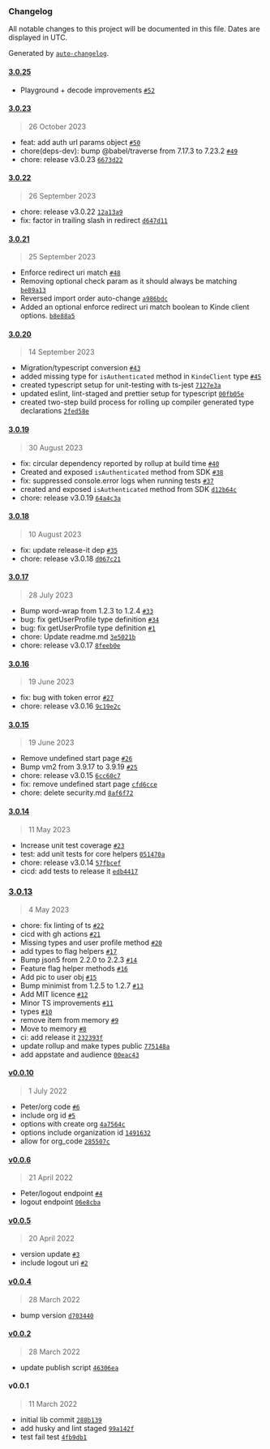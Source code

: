 ### Changelog

All notable changes to this project will be documented in this file. Dates are displayed in UTC.

Generated by [`auto-changelog`](https://github.com/CookPete/auto-changelog).

#### [3.0.25](https://github.com/kinde-oss/kinde-auth-pkce-js/compare/3.0.23...3.0.25)

- Playground + decode improvements [`#52`](https://github.com/kinde-oss/kinde-auth-pkce-js/pull/52)

#### [3.0.23](https://github.com/kinde-oss/kinde-auth-pkce-js/compare/3.0.22...3.0.23)

> 26 October 2023

- feat: add auth url params object [`#50`](https://github.com/kinde-oss/kinde-auth-pkce-js/pull/50)
- chore(deps-dev): bump @babel/traverse from 7.17.3 to 7.23.2 [`#49`](https://github.com/kinde-oss/kinde-auth-pkce-js/pull/49)
- chore: release v3.0.23 [`6673d22`](https://github.com/kinde-oss/kinde-auth-pkce-js/commit/6673d22719d85ca83c4e16e9d8339ba5b1cf874f)

#### [3.0.22](https://github.com/kinde-oss/kinde-auth-pkce-js/compare/3.0.21...3.0.22)

> 26 September 2023

- chore: release v3.0.22 [`12a13a9`](https://github.com/kinde-oss/kinde-auth-pkce-js/commit/12a13a9fbe9af70203da29ba0d63b78580e2e69b)
- fix: factor in trailing slash in redirect [`d647d11`](https://github.com/kinde-oss/kinde-auth-pkce-js/commit/d647d1150b09bce0c943961a0e4f7e218ad51fc6)

#### [3.0.21](https://github.com/kinde-oss/kinde-auth-pkce-js/compare/3.0.20...3.0.21)

> 25 September 2023

- Enforce redirect uri match  [`#48`](https://github.com/kinde-oss/kinde-auth-pkce-js/pull/48)
- Removing optional check param as it should always be matching [`be89a13`](https://github.com/kinde-oss/kinde-auth-pkce-js/commit/be89a139a94fa16c523fa412ca86d6ca7382f3b5)
- Reversed import order auto-change [`a986bdc`](https://github.com/kinde-oss/kinde-auth-pkce-js/commit/a986bdce9efb0024c993e9d31bdc3a4e993f6c10)
- Added an optional enforce redirect uri match boolean to Kinde client options. [`b8e88a5`](https://github.com/kinde-oss/kinde-auth-pkce-js/commit/b8e88a5bcf90d5489ea3a0399d8298fd21196843)

#### [3.0.20](https://github.com/kinde-oss/kinde-auth-pkce-js/compare/3.0.19...3.0.20)

> 14 September 2023

- Migration/typescript conversion [`#43`](https://github.com/kinde-oss/kinde-auth-pkce-js/pull/43)
- added missing type for `isAuthenticated` method in `KindeClient` type [`#45`](https://github.com/kinde-oss/kinde-auth-pkce-js/pull/45)
- created typescript setup for unit-testing with ts-jest [`7127e3a`](https://github.com/kinde-oss/kinde-auth-pkce-js/commit/7127e3a108a77ce17fd419e8939a36db32cdee95)
- updated eslint, lint-staged and prettier setup for typescript [`00fb05e`](https://github.com/kinde-oss/kinde-auth-pkce-js/commit/00fb05ea23ccb479e4c56ef2e840613a2fab75ea)
- created two-step build process for rolling up compiler generated type declarations [`2fed58e`](https://github.com/kinde-oss/kinde-auth-pkce-js/commit/2fed58e7a11bc78295c8da5eeeea561a1d825832)

#### [3.0.19](https://github.com/kinde-oss/kinde-auth-pkce-js/compare/3.0.18...3.0.19)

> 30 August 2023

- fix: circular dependency reported by rollup at build time [`#40`](https://github.com/kinde-oss/kinde-auth-pkce-js/pull/40)
- Created and exposed `isAuthenticated` method from SDK [`#38`](https://github.com/kinde-oss/kinde-auth-pkce-js/pull/38)
- fix: suppressed console.error logs when running tests [`#37`](https://github.com/kinde-oss/kinde-auth-pkce-js/pull/37)
- created and exposed `isAuthenticated` method from SDK [`d12b64c`](https://github.com/kinde-oss/kinde-auth-pkce-js/commit/d12b64ccf4a97f44ead24ccd01d1ab0e60386286)
- chore: release v3.0.19 [`64a4c3a`](https://github.com/kinde-oss/kinde-auth-pkce-js/commit/64a4c3a0699beb57529f07daebd10eaa57221764)

#### [3.0.18](https://github.com/kinde-oss/kinde-auth-pkce-js/compare/3.0.17...3.0.18)

> 10 August 2023

- fix: update release-it dep [`#35`](https://github.com/kinde-oss/kinde-auth-pkce-js/pull/35)
- chore: release v3.0.18 [`d067c21`](https://github.com/kinde-oss/kinde-auth-pkce-js/commit/d067c2146deca5d779db05dc519648ed5577a53a)

#### [3.0.17](https://github.com/kinde-oss/kinde-auth-pkce-js/compare/3.0.16...3.0.17)

> 28 July 2023

- Bump word-wrap from 1.2.3 to 1.2.4 [`#33`](https://github.com/kinde-oss/kinde-auth-pkce-js/pull/33)
- bug: fix getUserProfile type definition [`#34`](https://github.com/kinde-oss/kinde-auth-pkce-js/pull/34)
- bug: fix getUserProfile type definition [`#1`](https://github.com/kinde-oss/kinde-auth-pkce-js/pull/1)
- chore: Update readme.md [`3e5021b`](https://github.com/kinde-oss/kinde-auth-pkce-js/commit/3e5021bc500222b4e9164949da1923580c263a8a)
- chore: release v3.0.17 [`8feeb0e`](https://github.com/kinde-oss/kinde-auth-pkce-js/commit/8feeb0e253be3daba95c3ffcd2e5e4e3cbd77220)

#### [3.0.16](https://github.com/kinde-oss/kinde-auth-pkce-js/compare/3.0.15...3.0.16)

> 19 June 2023

- fix: bug with token error [`#27`](https://github.com/kinde-oss/kinde-auth-pkce-js/pull/27)
- chore: release v3.0.16 [`9c19e2c`](https://github.com/kinde-oss/kinde-auth-pkce-js/commit/9c19e2c9b84cb55e71687c9698a5cb8fce44b073)

#### [3.0.15](https://github.com/kinde-oss/kinde-auth-pkce-js/compare/3.0.14...3.0.15)

> 19 June 2023

- Remove undefined start page [`#26`](https://github.com/kinde-oss/kinde-auth-pkce-js/pull/26)
- Bump vm2 from 3.9.17 to 3.9.19 [`#25`](https://github.com/kinde-oss/kinde-auth-pkce-js/pull/25)
- chore: release v3.0.15 [`6cc60c7`](https://github.com/kinde-oss/kinde-auth-pkce-js/commit/6cc60c73e86a774fe4020efa664103afee18c922)
- fix: remove undefined start page [`cfd6cce`](https://github.com/kinde-oss/kinde-auth-pkce-js/commit/cfd6cce79d43d8bcb377bc465fb867698a3fdaa4)
- chore: delete security.md [`8af6f72`](https://github.com/kinde-oss/kinde-auth-pkce-js/commit/8af6f7256022c2af6cacd04f9210c9be3b4cd19e)

#### [3.0.14](https://github.com/kinde-oss/kinde-auth-pkce-js/compare/3.0.13...3.0.14)

> 11 May 2023

- Increase unit test coverage [`#23`](https://github.com/kinde-oss/kinde-auth-pkce-js/pull/23)
- test: add unit tests for core helpers [`051470a`](https://github.com/kinde-oss/kinde-auth-pkce-js/commit/051470ae9cd13949590956f60ec35bc5b7e2c3f1)
- chore: release v3.0.14 [`57fbcef`](https://github.com/kinde-oss/kinde-auth-pkce-js/commit/57fbcef85047f060bb7bb011da7e0a92ae45218f)
- cicd: add tests to release it [`edb4417`](https://github.com/kinde-oss/kinde-auth-pkce-js/commit/edb44171049a439aa03fbe0048f3396e1d89670e)

### [3.0.13](https://github.com/kinde-oss/kinde-auth-pkce-js/compare/v0.0.10...3.0.13)

> 4 May 2023

- chore: fix linting of ts [`#22`](https://github.com/kinde-oss/kinde-auth-pkce-js/pull/22)
- cicd with gh actions [`#21`](https://github.com/kinde-oss/kinde-auth-pkce-js/pull/21)
- Missing types and user profile method [`#20`](https://github.com/kinde-oss/kinde-auth-pkce-js/pull/20)
- add types to flag helpers [`#17`](https://github.com/kinde-oss/kinde-auth-pkce-js/pull/17)
- Bump json5 from 2.2.0 to 2.2.3 [`#14`](https://github.com/kinde-oss/kinde-auth-pkce-js/pull/14)
- Feature flag helper methods [`#16`](https://github.com/kinde-oss/kinde-auth-pkce-js/pull/16)
- Add pic to user obj [`#15`](https://github.com/kinde-oss/kinde-auth-pkce-js/pull/15)
- Bump minimist from 1.2.5 to 1.2.7 [`#13`](https://github.com/kinde-oss/kinde-auth-pkce-js/pull/13)
- Add MIT licence [`#12`](https://github.com/kinde-oss/kinde-auth-pkce-js/pull/12)
- Minor TS improvements [`#11`](https://github.com/kinde-oss/kinde-auth-pkce-js/pull/11)
- types [`#10`](https://github.com/kinde-oss/kinde-auth-pkce-js/pull/10)
- remove item from memory [`#9`](https://github.com/kinde-oss/kinde-auth-pkce-js/pull/9)
- Move to memory [`#8`](https://github.com/kinde-oss/kinde-auth-pkce-js/pull/8)
- ci: add release it [`232393f`](https://github.com/kinde-oss/kinde-auth-pkce-js/commit/232393fc1ecc3250cdd1b60f10a23ed67460e22a)
- update rollup and make types public [`775148a`](https://github.com/kinde-oss/kinde-auth-pkce-js/commit/775148afe92cea8454d957918f2c52e086dc6475)
- add appstate and audience [`00eac43`](https://github.com/kinde-oss/kinde-auth-pkce-js/commit/00eac43b18dcad534b44213e0aea5a2711377ac0)

#### [v0.0.10](https://github.com/kinde-oss/kinde-auth-pkce-js/compare/v0.0.6...v0.0.10)

> 1 July 2022

- Peter/org code [`#6`](https://github.com/kinde-oss/kinde-auth-pkce-js/pull/6)
- include org id [`#5`](https://github.com/kinde-oss/kinde-auth-pkce-js/pull/5)
- options with create org [`4a7564c`](https://github.com/kinde-oss/kinde-auth-pkce-js/commit/4a7564c4d8bde7eb2afadb8b55a78f72af6d8504)
- options include organization id [`1491632`](https://github.com/kinde-oss/kinde-auth-pkce-js/commit/149163296266df57a7a98455af5930ae950f5ad8)
- allow for org_code [`285507c`](https://github.com/kinde-oss/kinde-auth-pkce-js/commit/285507cdf5c8f2cef1da260b8d5f07264fae4767)

#### [v0.0.6](https://github.com/kinde-oss/kinde-auth-pkce-js/compare/v0.0.5...v0.0.6)

> 21 April 2022

- Peter/logout endpoint [`#4`](https://github.com/kinde-oss/kinde-auth-pkce-js/pull/4)
- logout endpoint [`06e8cba`](https://github.com/kinde-oss/kinde-auth-pkce-js/commit/06e8cba8bbe22773013d979eb21102960dcd4591)

#### [v0.0.5](https://github.com/kinde-oss/kinde-auth-pkce-js/compare/v0.0.4...v0.0.5)

> 20 April 2022

- version update [`#3`](https://github.com/kinde-oss/kinde-auth-pkce-js/pull/3)
- include logout uri [`#2`](https://github.com/kinde-oss/kinde-auth-pkce-js/pull/2)

#### [v0.0.4](https://github.com/kinde-oss/kinde-auth-pkce-js/compare/v0.0.2...v0.0.4)

> 28 March 2022

- bump version [`d703440`](https://github.com/kinde-oss/kinde-auth-pkce-js/commit/d703440a408c0f32bd5d7647f0a8be760ee4afe3)

#### [v0.0.2](https://github.com/kinde-oss/kinde-auth-pkce-js/compare/v0.0.1...v0.0.2)

> 28 March 2022

- update publish script [`46306ea`](https://github.com/kinde-oss/kinde-auth-pkce-js/commit/46306ea015a286c21948cb47cc20755f2827b86e)

#### v0.0.1

> 11 March 2022

- initial lib commit [`288b139`](https://github.com/kinde-oss/kinde-auth-pkce-js/commit/288b139cd64254d19c320024c6ce352e8fd56d19)
- add husky and lint staged [`99a142f`](https://github.com/kinde-oss/kinde-auth-pkce-js/commit/99a142f6272462c47d12fabab506940b6a4ca320)
- test fail test [`4fb9db1`](https://github.com/kinde-oss/kinde-auth-pkce-js/commit/4fb9db13e32f49dd1f2f78df18c200c77879d311)
